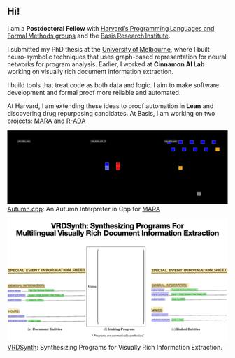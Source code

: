 ## Hi!



I am a **Postdoctoral Fellow** with [Harvard’s Programming Languages and Formal Methods groups](https://pl.seas.harvard.edu/) and the [Basis Research Institute](https://www.basis.ai/about/).

I submitted my PhD thesis at the [University of Melbourne](https://cis.unimelb.edu.au/), where I built neuro‑symbolic techniques that uses graph-based representation for neural networks for program analysis. Earlier, I worked at **Cinnamon AI Lab** working on visually rich document information extraction.

I build tools that treat code as both data and logic. I aim to make software development and formal proof more reliable and automated.

At Harvard, I am extending these ideas to proof automation in **Lean** and discovering drug repurposing candidates.
At Basis, I am working on two projects: [MARA](https://www.basis.ai/blog/mara/) and [R-ADA](https://www.basis.ai/our-work/r-ada/)

![Autumn.cpp](https://github.com/BasisResearch/Autumn.cpp/raw/main/assets/examples_small.gif)
[Autumn.cpp](https://github.com/BasisResearch/Autumn.cpp): An Autumn Interpreter in Cpp for [MARA](https://www.basis.ai/blog/mara/)

![VRDSynth](https://github.com/datvo06/VRDSynth/raw/main/assets/VRDSynth_Animation.gif)
[VRDSynth](https://github.com/datvo06/VRDSynth): Synthesizing Programs for Visually Rich Information Extraction.
